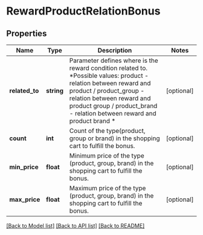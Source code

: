 # RewardProductRelationBonus

## Properties
Name | Type | Description | Notes
------------ | ------------- | ------------- | -------------
**related_to** | **string** | Parameter defines where is the reward condition related to. *Possible values: product - relation between reward and product / product_group - relation between reward and product group / product_brand - relation between reward and product brand * | [optional] 
**count** | **int** | Count of the type(product, group or brand) in the shopping cart to fulfill the bonus. | [optional] 
**min_price** | **float** | Minimum price of the type (product, group, brand) in the shopping cart to fulfill the bonus. | [optional] 
**max_price** | **float** | Maximum price of the type (product, group, brand) in the shopping cart to fulfill the bonus. | [optional] 

[[Back to Model list]](../../README.md#documentation-for-models) [[Back to API list]](../../README.md#documentation-for-api-endpoints) [[Back to README]](../../README.md)

